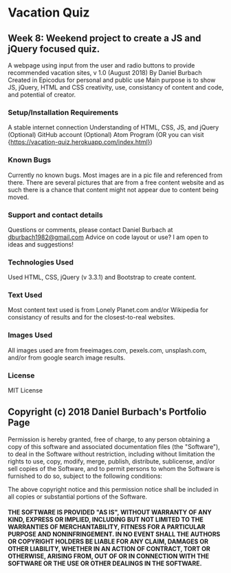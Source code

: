 # Vacation Quiz
## Week 8: Weekend project to create a JS and jQuery focused quiz.

A webpage using input from the user and radio buttons to provide recommended vacation sites, v 1.0 (August 2018)
By Daniel Burbach
Created in Epicodus for personal and public use
Main purpose is to show JS, jQuery, HTML and CSS creativity, use, consistancy of content and code, and potential of creator.

### Setup/Installation Requirements
A stable internet connection
Understanding of HTML, CSS, JS, and jQuery
(Optional) GitHub account
(Optional) Atom Program
(OR you can visit {https://vacation-quiz.herokuapp.com/index.html})

### Known Bugs
Currently no known bugs. Most images are in a pic file and referenced from there. There are several pictures that are from a free content website and as such there is a chance that content might not appear due to content being moved.

### Support and contact details
Questions or comments, please contact Daniel Burbach at dburbach1982@gmail.com Advice on code layout or use? I am open to ideas and suggestions!

### Technologies Used
Used HTML, CSS, jQuery (v 3.3.1)  and Bootstrap to create content.

### Text Used
Most content text used is from Lonely Planet.com and/or Wikipedia for consistancy of results and for the closest-to-real websites.

### Images Used
All images used are from freeimages.com, pexels.com, unsplash.com, and/or from google search image results.

### License
MIT License

## Copyright (c) 2018 Daniel Burbach's Portfolio Page

Permission is hereby granted, free of charge, to any person obtaining a copy of this software and associated documentation files (the "Software"), to deal in the Software without restriction, including without limitation the rights to use, copy, modify, merge, publish, distribute, sublicense, and/or sell copies of the Software, and to permit persons to whom the Software is furnished to do so, subject to the following conditions:

The above copyright notice and this permission notice shall be included in all copies or substantial portions of the Software.

#### THE SOFTWARE IS PROVIDED "AS IS", WITHOUT WARRANTY OF ANY KIND, EXPRESS OR IMPLIED, INCLUDING BUT NOT LIMITED TO THE WARRANTIES OF MERCHANTABILITY, FITNESS FOR A PARTICULAR PURPOSE AND NONINFRINGEMENT. IN NO EVENT SHALL THE AUTHORS OR COPYRIGHT HOLDERS BE LIABLE FOR ANY CLAIM, DAMAGES OR OTHER LIABILITY, WHETHER IN AN ACTION OF CONTRACT, TORT OR OTHERWISE, ARISING FROM, OUT OF OR IN CONNECTION WITH THE SOFTWARE OR THE USE OR OTHER DEALINGS IN THE SOFTWARE.
